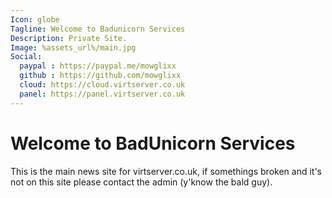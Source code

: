```yaml
---
Icon: globe
Tagline: Welcome to Badunicorn Services
Description: Private Site.
Image: %assets_url%/main.jpg
Social:
  paypal : https://paypal.me/mowglixx 
  github : https://github.com/mowglixx
  cloud: https://cloud.virtserver.co.uk
  panel: https://panel.virtserver.co.uk 
---
```


# Welcome to BadUnicorn Services

This is the main news site for virtserver.co.uk, if somethings broken and it's not on this site please contact the admin (y'know the bald guy).
